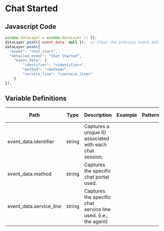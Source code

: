 # Chat Started

### 

## Javascript Code
```js
window.dataLayer = window.dataLayer || [];
dataLayer.push({ event_data: null });  // Clear the previous event_data object.
dataLayer.push({
  "event": "chat_start",
  "detailed_event": "Chat Started",
    "event_data": {
        "identifier": "<identifier>",
        "method": "<method>",
        "service_line": "<service_line>"
    }
});
```

## Variable Definitions

|Path|Type|Description|Example|Pattern|Min Length|Max Length|Minimum|Maximum|Multiple Of|
| --- | --- | --- | --- | --- | --- | --- | --- | --- | --- |
|event_data.identifier|string|Captures a unique ID associated with each chat session.||||||||
|event_data.method|string|Captures the specific chat portal used.||||||||
|event_data.service_line|string|Captures the specific chat service line used. \(i.e., the agent\)||||||||




